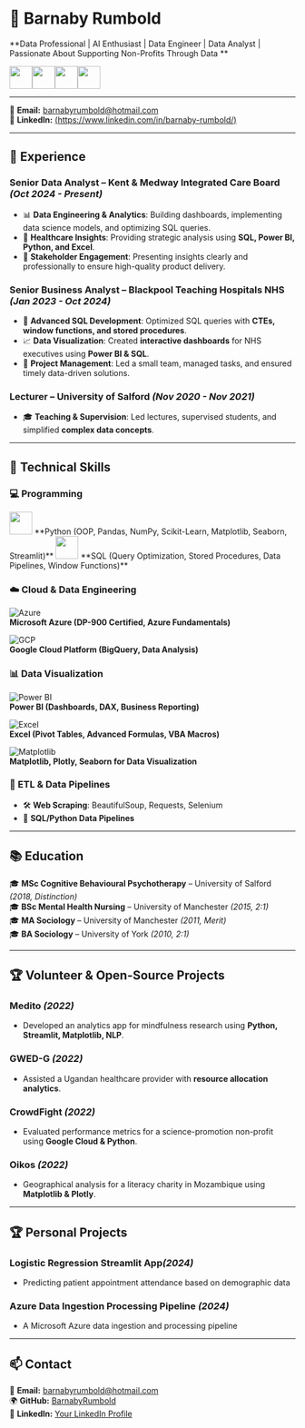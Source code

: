 # 🚀 Barnaby Rumbold  
**Data Professional | AI Enthusiast | Data Engineer | Data Analyst | Passionate About Supporting Non-Profits Through Data **  
<div style="display: flex;"> <img src="https://cdn.jsdelivr.net/gh/devicons/devicon/icons/python/python-original.svg" width="40px"/> <img src="https://raw.githubusercontent.com/BarnabyRumbold/BarnabyRumbold/main/icons8-sql-database-24.png" width="40px"/> <img src="https://cdn.jsdelivr.net/gh/devicons/devicon/icons/azure/azure-original.svg" width="40px"/> <img src="https://github.com/BarnabyRumbold/BarnabyRumbold/blob/main/icons8-power-bi-150.png" width="40px"/> </div>

---

📧 **Email:** barnabyrumbold@hotmail.com  
🔗 **LinkedIn:** [(https://www.linkedin.com/in/barnaby-rumbold/)](#)  

---

## 💼 **Experience**
### **Senior Data Analyst** – Kent & Medway Integrated Care Board _(Oct 2024 - Present)_
- 📊 **Data Engineering & Analytics**: Building dashboards, implementing data science models, and optimizing SQL queries.  
- 🏥 **Healthcare Insights**: Providing strategic analysis using **SQL, Power BI, Python, and Excel**.  
- 📢 **Stakeholder Engagement**: Presenting insights clearly and professionally to ensure high-quality product delivery.  

### **Senior Business Analyst** – Blackpool Teaching Hospitals NHS _(Jan 2023 - Oct 2024)_
- 🔄 **Advanced SQL Development**: Optimized SQL queries with **CTEs, window functions, and stored procedures**.  
- 📈 **Data Visualization**: Created **interactive dashboards** for NHS executives using **Power BI & SQL**.  
- 📌 **Project Management**: Led a small team, managed tasks, and ensured timely data-driven solutions.  

### **Lecturer** – University of Salford _(Nov 2020 - Nov 2021)_
- 🎓 **Teaching & Supervision**: Led lectures, supervised students, and simplified **complex data concepts**.  

---

## 🔧 **Technical Skills**
### **💻 Programming**
<img src="https://cdn.jsdelivr.net/gh/devicons/devicon/icons/python/python-original.svg" width="40px"/>  
**Python (OOP, Pandas, NumPy, Scikit-Learn, Matplotlib, Seaborn, Streamlit)**  

<img src="https://cdn.jsdelivr.net/gh/devicons/devicon/icons/mysql/mysql-original.svg" width="40px"/>  
**SQL (Query Optimization, Stored Procedures, Data Pipelines, Window Functions)**  

### **☁️ Cloud & Data Engineering**
![Azure](https://img.shields.io/badge/Microsoft%20Azure-0078D4?style=for-the-badge&logo=microsoftazure&logoColor=white)  
**Microsoft Azure (DP-900 Certified, Azure Fundamentals)**  

![GCP](https://img.shields.io/badge/Google%20Cloud-4285F4?style=for-the-badge&logo=googlecloud&logoColor=white)  
**Google Cloud Platform (BigQuery, Data Analysis)**  

### **📊 Data Visualization**
![Power BI](https://img.shields.io/badge/Power%20BI-F2C811?style=for-the-badge&logo=powerbi&logoColor=black)  
**Power BI (Dashboards, DAX, Business Reporting)**  

![Excel](https://img.shields.io/badge/Microsoft%20Excel-217346?style=for-the-badge&logo=microsoftexcel&logoColor=white)  
**Excel (Pivot Tables, Advanced Formulas, VBA Macros)**  

![Matplotlib](https://img.shields.io/badge/Matplotlib-008080?style=for-the-badge&logo=python&logoColor=white)  
**Matplotlib, Plotly, Seaborn for Data Visualization**  

### **📂 ETL & Data Pipelines**
- 🛠 **Web Scraping**: BeautifulSoup, Requests, Selenium  
- 🔄 **SQL/Python Data Pipelines**  

---

## 📚 **Education**
🎓 **MSc Cognitive Behavioural Psychotherapy** – University of Salford _(2018, Distinction)_  
🎓 **BSc Mental Health Nursing** – University of Manchester _(2015, 2:1)_  
🎓 **MA Sociology** – University of Manchester _(2011, Merit)_  
🎓 **BA Sociology** – University of York _(2010, 2:1)_  

---

## 🏆 **Volunteer & Open-Source Projects**
### **Medito** _(2022)_
- Developed an analytics app for mindfulness research using **Python, Streamlit, Matplotlib, NLP**.  
### **GWED-G** _(2022)_
- Assisted a Ugandan healthcare provider with **resource allocation analytics**.  
### **CrowdFight** _(2022)_
- Evaluated performance metrics for a science-promotion non-profit using **Google Cloud & Python**.  
### **Oikos** _(2022)_
- Geographical analysis for a literacy charity in Mozambique using **Matplotlib & Plotly**.

---

## 🏆 **Personal Projects**
### **Logistic Regression Streamlit App**_(2024)_
- Predicting patient appointment attendance based on demographic data
### Azure Data Ingestion Processing Pipeline _(2024)_
- A Microsoft Azure data ingestion and processing pipeline

---

## 📫 **Contact**
📧 **Email:** barnabyrumbold@hotmail.com  
🌍 **GitHub:** [BarnabyRumbold](https://github.com/BarnabyRumbold)  
💼 **LinkedIn:** [Your LinkedIn Profile](#)  
